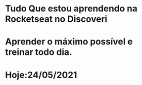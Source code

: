 # Tudo Que estou aprendendo na Rocketseat no Discoveri
# Aprender o máximo possível e treinar todo dia.
# Hoje:24/05/2021

